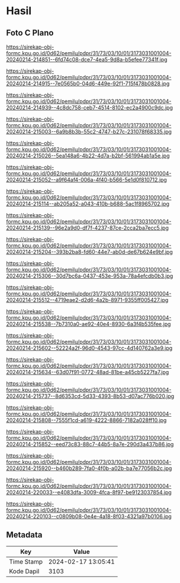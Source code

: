# Hasil

## Foto C Plano

https://sirekap-obj-formc.kpu.go.id/0d62/pemilu/pdpr/31/73/03/10/01/3173031001004-20240214-214851--6fd74c08-dce7-4ea5-9d8a-b5efee77341f.jpg

https://sirekap-obj-formc.kpu.go.id/0d62/pemilu/pdpr/31/73/03/10/01/3173031001004-20240214-214915--7e0565b0-04d6-449e-92f1-715f478b0828.jpg

https://sirekap-obj-formc.kpu.go.id/0d62/pemilu/pdpr/31/73/03/10/01/3173031001004-20240214-214939--4c8dc758-ceb7-4514-8102-ec2a4900c9dc.jpg

https://sirekap-obj-formc.kpu.go.id/0d62/pemilu/pdpr/31/73/03/10/01/3173031001004-20240214-215003--6a9b8b3b-55c2-4747-b27c-231078f68335.jpg

https://sirekap-obj-formc.kpu.go.id/0d62/pemilu/pdpr/31/73/03/10/01/3173031001004-20240214-215026--5ea148a6-4b22-4d7a-b2bf-561994ab1a5e.jpg

https://sirekap-obj-formc.kpu.go.id/0d62/pemilu/pdpr/31/73/03/10/01/3173031001004-20240214-215052--a9f64af4-006a-4f40-b566-5e1d0f810712.jpg

https://sirekap-obj-formc.kpu.go.id/0d62/pemilu/pdpr/31/73/03/10/01/3173031001004-20240214-215114--ab205a52-a043-410b-b688-5ac1f8965702.jpg

https://sirekap-obj-formc.kpu.go.id/0d62/pemilu/pdpr/31/73/03/10/01/3173031001004-20240214-215139--96e2a9d0-df7f-4237-87ce-2cca2ba7ecc5.jpg

https://sirekap-obj-formc.kpu.go.id/0d62/pemilu/pdpr/31/73/03/10/01/3173031001004-20240214-215204--393b2ba8-fd60-44e7-ab0d-de67b624e9bf.jpg

https://sirekap-obj-formc.kpu.go.id/0d62/pemilu/pdpr/31/73/03/10/01/3173031001004-20240214-215306--30d7bc6a-0437-453e-953a-78a4efcdb0b3.jpg

https://sirekap-obj-formc.kpu.go.id/0d62/pemilu/pdpr/31/73/03/10/01/3173031001004-20240214-215512--4719eae2-d2d6-4a2b-8971-9355ff005427.jpg

https://sirekap-obj-formc.kpu.go.id/0d62/pemilu/pdpr/31/73/03/10/01/3173031001004-20240214-215538--7b7310a0-ae92-40e4-8930-6a3f4b535fee.jpg

https://sirekap-obj-formc.kpu.go.id/0d62/pemilu/pdpr/31/73/03/10/01/3173031001004-20240214-215602--52224a2f-96d0-4543-97cc-4d140762a3e9.jpg

https://sirekap-obj-formc.kpu.go.id/0d62/pemilu/pdpr/31/73/03/10/01/3173031001004-20240214-215634--63d07f91-0772-48ad-81be-a45cb5227fa7.jpg

https://sirekap-obj-formc.kpu.go.id/0d62/pemilu/pdpr/31/73/03/10/01/3173031001004-20240214-215737--8d6353cd-5d33-4393-8b53-d07ac776b020.jpg

https://sirekap-obj-formc.kpu.go.id/0d62/pemilu/pdpr/31/73/03/10/01/3173031001004-20240214-215808--7555f1cd-a619-4222-8866-7182a028ff10.jpg

https://sirekap-obj-formc.kpu.go.id/0d62/pemilu/pdpr/31/73/03/10/01/3173031001004-20240214-215852--eed73c83-88c7-44b5-8a7e-290d3a437b86.jpg

https://sirekap-obj-formc.kpu.go.id/0d62/pemilu/pdpr/31/73/03/10/01/3173031001004-20240214-215920--b460b289-7fa0-4f0b-a02b-ba7e77056b2c.jpg

https://sirekap-obj-formc.kpu.go.id/0d62/pemilu/pdpr/31/73/03/10/01/3173031001004-20240214-220033--e4083dfa-3009-4fca-8f97-be9123037854.jpg

https://sirekap-obj-formc.kpu.go.id/0d62/pemilu/pdpr/31/73/03/10/01/3173031001004-20240214-220103--c0809b08-0e4e-4a18-8f03-4321a97b0106.jpg


## Metadata

| Key        | Value               |
| ---------- | ------------------- |
| Time Stamp | 2024-02-17 13:05:41 |
| Kode Dapil | 3103                |



